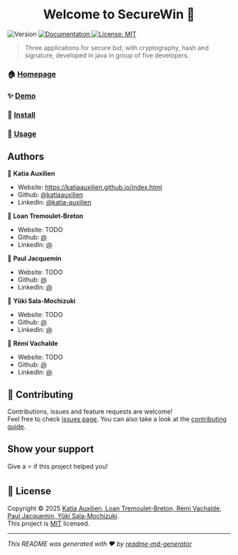 <h1 align="center">Welcome to SecureWin 👋</h1>
<p>
  <img alt="Version" src="https://img.shields.io/badge/version-v1.4.0-blue.svg?cacheSeconds=2592000" />
  <a href="https://github.com/KatiaAuxilien/SecureWin/tree/V2/Suivi%20de%20projet%20%26%20sch%C3%A9mas%20d'architecture/Conception" target="_blank">
    <img alt="Documentation" src="https://img.shields.io/badge/documentation-yes-brightgreen.svg" />
  </a>
  <a href="https://github.com/KatiaAuxilien/SecureWin/blob/main/LICENSE" target="_blank">
    <img alt="License: MIT" src="https://img.shields.io/badge/License-MIT-yellow.svg" />
  </a>
</p>

> Three applications for secure bid, with cryptography, hash and signature, developed in java in group of five developers.

### 🏠 [Homepage](https://katiaauxilien.github.io/projets/encheres.html)

### ✨ [Demo](https://katiaauxilien.github.io/ressources/video/SecureWin.mp4)

### 📘 [Install](https://github.com/KatiaAuxilien/SecureWin/blob/V2/Suivi%20de%20projet%20%26%20sch%C3%A9mas%20d'architecture/SecureWin%20-%20Notice%20d_installation.pdf)

### 📙 [Usage](https://github.com/KatiaAuxilien/SecureWin/blob/V2/Suivi%20de%20projet%20%26%20sch%C3%A9mas%20d'architecture/SecureWin%20-%20Notice%20d_utilisation.pdf)

## Authors

👤 **Katia Auxilien**
* Website: https://katiaauxilien.github.io/index.html
* Github: [@katiaauxilien](https://github.com/katiaauxilien)
* LinkedIn: [@katia-auxilien](https://linkedin.com/in/katia-auxilien)

👤 **Loan Tremoulet-Breton**
* Website: TODO
* Github: [@]()
* LinkedIn: [@]()

👤 **Paul Jacquemin**
* Website: TODO
* Github: [@]()
* LinkedIn: [@]()

👤 **Yûki Sala-Mochizuki**
* Website: TODO
* Github: [@]()
* LinkedIn: [@]()

👤 **Rémi Vachalde**
* Website: TODO
* Github: [@]()
* LinkedIn: [@]()

## 🤝 Contributing

Contributions, issues and feature requests are welcome!<br />Feel free to check [issues page](https://github.com/KatiaAuxilien/SecureWin/issues). You can also take a look at the [contributing guide](https://github.com/KatiaAuxilien/SecureWin/blob/main/CODE_OF_CONDUCT.md).

## Show your support

Give a ⭐️ if this project helped you!

## 📝 License

Copyright © 2025 [Katia Auxilien, Loan Tremoulet-Breton, Rémi Vachalde, Paul Jacquemin, Yûki Sala-Mochizuki](https://github.com/KatiaAuxilien/SecureWin/).<br />
This project is [MIT](https://github.com/KatiaAuxilien/SecureWin/blob/main/LICENSE) licensed.

***
_This README was generated with ❤️ by [readme-md-generator](https://github.com/kefranabg/readme-md-generator)_
